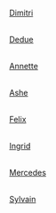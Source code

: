 [Dimitri](https://rocdoc2.github.io/fe3h-discord-builds/Dimitri.html)<br> <br>

[Dedue](https://rocdoc2.github.io/fe3h-discord-builds/Dedue.html)<br> <br>

[Annette](https://rocdoc2.github.io/fe3h-discord-builds/Annette.html)<br> <br>

[Ashe](https://rocdoc2.github.io/fe3h-discord-builds/Ashe.html)<br> <br>

[Felix](https://rocdoc2.github.io/fe3h-discord-builds/Felix.html)<br> <br>

[Ingrid](https://rocdoc2.github.io/fe3h-discord-builds/Ingrid.html)<br> <br>

[Mercedes](https://rocdoc2.github.io/fe3h-discord-builds/Mercedes.html)<br> <br>

[Sylvain](https://rocdoc2.github.io/fe3h-discord-builds/Sylvain.html)<br> <br>

